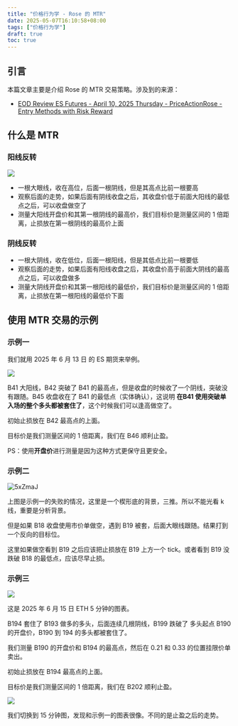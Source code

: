 ```yaml
---
title: "价格行为学 - Rose 的 MTR"
date: 2025-05-07T16:10:58+08:00
tags: ["价格行为学"] 
draft: true
toc: true
---
```


##  引言

本篇文章主要是介绍 Rose 的 MTR 交易策略。涉及到的来源：

- [EOD Review ES Futures - April 10, 2025 Thursday - PriceActionRose - Entry Methods with Risk Reward](https://www.youtube.com/watch?v=jpoS_xmX2Mg)

## 什么是 MTR

### 阳线反转

![](https://img.forecho.com/NPBJ3R.png)

- 一根大眼线，收在高位，后面一根阴线，但是其高点比前一根要高
- 观察后面的走势，如果后面有阴线收盘之后，其收盘价低于前面大阳线的最低点之后，可以收盘做空了
- 测量大阳线开盘价和其第一根阴线的最高价，我们目标价是测量区间的 1 倍距离，止损放在第一根阴线的最高价上面

### 阴线反转

- 一根大阴线，收在低位，后面一根阳线，但是其低点比前一根要低
- 观察后面的走势，如果后面有阳线收盘之后，其收盘价高于前面大阴线的最高点之后，可以收盘做多
- 测量大阴线开盘价和其第一根阳线的最低价，我们目标价是测量区间的 1 倍距离，止损放在第一根阳线的最低价下面

## 使用 MTR 交易的示例

### 示例一

我们就用 2025 年 6 月 13 日 的 ES 期货来举例。


![](https://img.forecho.com/EUmcGu.png)

B41 大阳线，B42 突破了 B41 的最高点，但是收盘的时候收了一个阴线，突破没有跟随。B45 收盘收在了 B41 的最低点（实体确认），这说明 **在B41 使用突破单入场的整个多头都被套住了**，这个时候我们可以逢高做空了。

初始止损放在 B42 最高点的上面。

目标价是我们测量区间的 1 倍距离，我们在 B46 顺利止盈。

PS：使用**开盘价**进行测量是因为这种方式更保守且更安全。

### 示例二


![5xZmaJ](https://img.forecho.com/5xZmaJ.png)

上图是示例一的失败的情况，这里是一个楔形底的背景，三推。所以不能光看 k 线，重要是分析背景。

但是如果 B18 收盘使用市价单做空，遇到 B19 被套，后面大眼线跟随。结果打到一个反向的目标位。

这里如果做空看到 B19 之后应该把止损放在 B19 上方一个 tick。或者看到 B19 没跌破 B18 的最低点，应该尽早止损。


### 示例三

![](https://img.forecho.com/0alJxH.png)

这是 2025 年 6 月 15 日 ETH 5 分钟的图表。


B194 套住了 B193 做多的多头，后面连续几根阴线，B199 跌破了 多头起点 B190 的开盘价，B190 到 194 的多头都被套住了。


我们测量 B190 的开盘价和 B194 的最高点，然后在 0.21 和 0.33 的位置挂限价单卖出。

初始止损放在 B194 最高点的上面。

目标价是我们测量区间的 1 倍距离，我们在 B202 顺利止盈。

![](https://img.forecho.com/PdgT04.png)

我们切换到 15 分钟图，发现和示例一的图表很像。不同的是止盈之后的走势。
